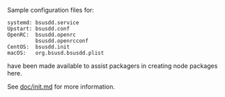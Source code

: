 Sample configuration files for:
```
systemd: bsusdd.service
Upstart: bsusdd.conf
OpenRC:  bsusdd.openrc
         bsusdd.openrcconf
CentOS:  bsusdd.init
macOS:   org.bsusd.bsusdd.plist
```
have been made available to assist packagers in creating node packages here.

See [doc/init.md](../../doc/init.md) for more information.
